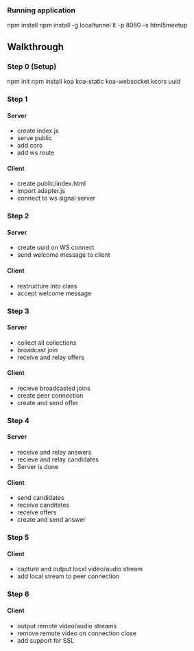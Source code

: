 ### Running application
npm install
npm install -g localtunnel
lt -p 8080 -s html5meetup

## Walkthrough

### Step 0 (Setup)
npm init
npm install koa koa-static koa-websocket kcors uuid

### Step 1
#### Server
- create index.js
- serve public
- add cors
- add ws route

#### Client
- create public/index.html
- import adapter.js
- connect to ws signal server

### Step 2
#### Server
- create uuid on WS connect
- send welcome message to client

#### Client
- restructure into class
- accept welcome message

### Step 3
#### Server 
- collect all collections
- broadcast join
- receive and relay offers

#### Client
- recieve broadcasted joins
- create peer connection
- create and send offer

### Step 4
#### Server
- receive and relay answers
- recieve and relay candidates
- Server is done

#### Client
- send candidates
- receive canditates
- receive offers
- create and send answer

### Step 5
#### Client
- capture and output local video/audio stream
- add local stream to peer connection

### Step 6
#### Client
- output remote video/audio streams
- remove remote video on connection close
- add support for SSL